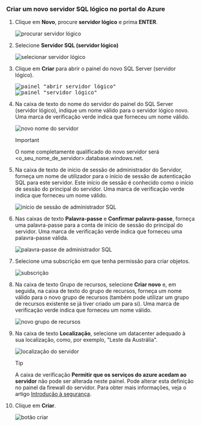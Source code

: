 ### <a name="create-a-new-logical-sql-server-in-the-azure-portal"></a>Criar um novo servidor SQL lógico no portal do Azure

1. Clique em **Novo**, procure **servidor lógico** e prima **ENTER**.

    ![procurar servidor lógico](./media/sql-data-warehouse-create-logical-server/search-logical-server.png)
2. Selecione **Servidor SQL (servidor lógico)** 

    ![selecionar servidor lógico](./media/sql-data-warehouse-create-logical-server/select-logical-server.png)
  
3. Clique em **Criar** para abrir o painel do novo SQL Server (servidor lógico).

   <kbd> ![painel "abrir servidor lógico"](./media/sql-data-warehouse-create-logical-server/open-logical-server-blade.png) </kbd> <kbd>![painel "servidor lógico"](./media/sql-data-warehouse-create-logical-server/logical-server-blade.png) </kbd>
  
3. Na caixa de texto do nome do servidor do painel do SQL Server (servidor lógico), indique um nome válido para o servidor lógico novo. Uma marca de verificação verde indica que forneceu um nome válido.
    
    ![novo nome do servidor](./media/sql-data-warehouse-create-logical-server/new-name-logical-server.png)

    > [!IMPORTANT]
    > O nome completamente qualificado do novo servidor será <o_seu_nome_de_servidor>.database.windows.net.
    >
    
4. Na caixa de texto de início de sessão de administrador do Servidor, forneça um nome de utilizador para o início de sessão de autenticação SQL para este servidor. Este início de sessão é conhecido como o início de sessão do principal do servidor. Uma marca de verificação verde indica que forneceu um nome válido.
    
    ![início de sessão de administrador SQL](./media/sql-data-warehouse-create-logical-server/sql-admin-login.png)
5. Nas caixas de texto **Palavra-passe** e **Confirmar palavra-passe**, forneça uma palavra-passe para a conta de início de sessão do principal do servidor. Uma marca de verificação verde indica que forneceu uma palavra-passe válida.
    
    ![palavra-passe de administrador SQL](./media/sql-data-warehouse-create-logical-server/sql-admin-password.png)
6. Selecione uma subscrição em que tenha permissão para criar objetos.

    ![subscrição](./media/sql-data-warehouse-create-logical-server/subscription.png)
7. Na caixa de texto Grupo de recursos, selecione **Criar novo** e, em seguida, na caixa de texto do grupo de recursos, forneça um nome válido para o novo grupo de recursos (também pode utilizar um grupo de recursos existente se já tiver criado um para si). Uma marca de verificação verde indica que forneceu um nome válido.

    ![novo grupo de recursos](./media/sql-data-warehouse-create-logical-server/new-resource-group.png)

8. Na caixa de texto **Localização**, selecione um datacenter adequado à sua localização, como, por exemplo, "Leste da Austrália".
    
    ![localização do servidor](./media/sql-data-warehouse-create-logical-server/server-location.png)
    
    > [!TIP]
    > A caixa de verificação **Permitir que os serviços do azure acedam ao servidor** não pode ser alterada neste painel. Pode alterar esta definição no painel da firewall do servidor. Para obter mais informações, veja o artigo [Introdução à segurança](../articles/sql-database/sql-database-manage-servers-portal.md).
    >
    
9. Clique em **Criar**.

    ![botão criar](./media/sql-data-warehouse-create-logical-server/create.png)

